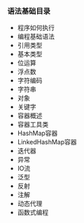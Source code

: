### 语法基础目录
- 程序如何执行
- 编程基础语法
- 引用类型
- 基本类型
- 位运算
- 浮点数
- 字符编码
- 字符串
- 对象
- 关键字
- 容器概述
- 容器工具类
- HashMap容器
- LinkedHashMap容器
- 迭代器
- 异常
- IO流
- 泛型
- 反射
- 注解
- 动态代理
- 函数式编程



### 






